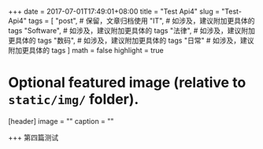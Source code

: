 +++
date = 2017-07-01T17:49:01+08:00
title = "Test Api4"
slug = "Test-Api4"
tags = [
    "post", # 保留，文章归档使用
    "IT", # 如涉及，建议附加更具体的 tags
    "Software", # 如涉及，建议附加更具体的 tags
    "法律", # 如涉及，建议附加更具体的 tags
    "数码", # 如涉及，建议附加更具体的 tags
    "日常" # 如涉及，建议附加更具体的 tags
]
math = false
highlight = true

# Optional featured image (relative to `static/img/` folder).
[header]
image = ""
caption = ""

+++
第四篇测试